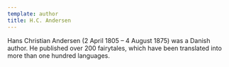 ```yaml
---
template: author
title: H.C. Andersen
---
```


Hans Christian Andersen (2 April 1805 – 4 August 1875) was a Danish author. He published over 200 fairytales, which have been translated into more than one hundred languages.

